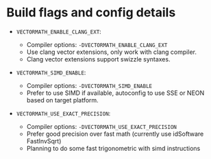 # Build flags and config details

- `VECTORMATH_ENABLE_CLANG_EXT`:
    - Compiler options: `-DVECTORMATH_ENABLE_CLANG_EXT`
    - Use clang vector extensions, only work with clang compiler.
    - Clang vector extensions support swizzle syntaxes.

- `VECTORMATH_SIMD_ENABLE`:
    - Compiler options: `-DVECTORMATH_SIMD_ENABLE`
    - Prefer to use SIMD if available, autoconfig to use SSE or NEON based on target platform.

- `VECTORMATH_USE_EXACT_PRECISION`:
    - Compiler options: `-DVECTORMATH_USE_EXACT_PRECISION`
    - Prefer good precision over fast math (currently use idSoftware FastInvSqrt)
    - Planning to do some fast trigonometric with simd instructions
